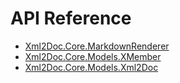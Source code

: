 # API Reference

- [Xml2Doc.Core.MarkdownRenderer](Xml2Doc.Core.MarkdownRenderer.md)
- [Xml2Doc.Core.Models.XMember](Xml2Doc.Core.Models.XMember.md)
- [Xml2Doc.Core.Models.Xml2Doc](Xml2Doc.Core.Models.Xml2Doc.md)
